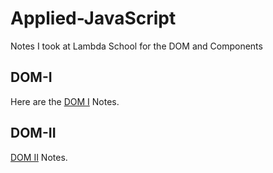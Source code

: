 # Applied-JavaScript
Notes I took at Lambda School for the DOM and Components

## DOM-I
Here are the [DOM I]() Notes. 

## DOM-II
[DOM II]() Notes. 
